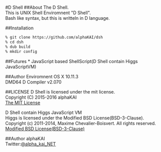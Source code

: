 #D Shell
##About
The D Shell.  
This is UNIX Shell Enviromnent "D Shell".  
Bash like syntax, but this is writteln in D language.  
  
  
##Installation
```zsh
% git clone https://github.com/alphaKAI/dsh
% cd dsh
% dub build
% mkdir config
```
  
  
##Futures
    * JavaScript based ShellScript(D Shell contain Higgs JavaScriptVM)  
  
##Author Enviromnent
OS X 10.11.3  
DMD64 D Compiler v2.070  
  
  
##LICENSE
D Shell is licensed under the mit license.  
Copyright (C) 2015-2016 alphaKAI  
[The MIT License](https://opensource.org/licenses/mit-license.php)  
  
D Shell contain Higgs JavaScript VM  
Higgs is licensed under the Modified BSD License(BSD-3-Clause).  
Copyright (c) 2011-2014, Maxime Chevalier-Boisvert. All rights reserved.  
[Modified BSD License(BSD-3-Clause)](https://opensource.org/licenses/BSD-3-Clause)  
  
  
##Author
alphaKAI  
Twitter:[@alpha_kai_NET](https://twitter.com/alpha_kai_net)  
